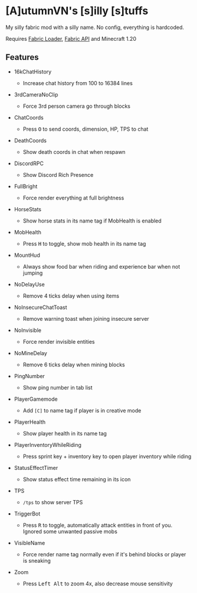 # [A]utumnVN's [s]illy [s]tuffs

My silly fabric mod with a silly name. No config, everything is hardcoded.

Requires [Fabric Loader](https://fabricmc.net/use/), [Fabric API](https://modrinth.com/mod/fabric-api) and Minecraft 1.20

## Features

- 16kChatHistory

    - Increase chat history from 100 to 16384 lines

- 3rdCameraNoClip

    - Force 3rd person camera go through blocks

- ChatCoords

    - Press <kbd>O</kbd> to send coords, dimension, HP, TPS to chat

- DeathCoords

    - Show death coords in chat when respawn

- DiscordRPC

    - Show Discord Rich Presence

- FullBright

    - Force render everything at full brightness

- HorseStats

    - Show horse stats in its name tag if MobHealth is enabled

- MobHealth

    - Press <kbd>H</kbd> to toggle, show mob health in its name tag

- MountHud

    - Always show food bar when riding and experience bar when not jumping

- NoDelayUse

    - Remove 4 ticks delay when using items

- NoInsecureChatToast

    - Remove warning toast when joining insecure server

- NoInvisible

    - Force render invisible entities

- NoMineDelay

    - Remove 6 ticks delay when mining blocks

- PingNumber

    - Show ping number in tab list

- PlayerGamemode

    - Add `[C]` to name tag if player is in creative mode

- PlayerHealth

    - Show player health in its name tag

- PlayerInventoryWhileRiding

    - Press sprint key + inventory key to open player inventory while riding

- StatusEffectTimer

    - Show status effect time remaining in its icon

- TPS

    - `/tps` to show server TPS

- TriggerBot

    - Press <kbd>R</kbd> to toggle, automatically attack entities in front of you. Ignored some unwanted passive mobs

- VisibleName

    - Force render name tag normally even if it's behind blocks or player is sneaking

- Zoom

    - Press <kbd>Left Alt</kbd> to zoom 4x, also decrease mouse sensitivity
